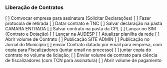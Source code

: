 ### Liberação de Contratos

[ ] Comvocar empresa para assinatura (Solicitar Declarações)
[ ] Fazer protocola de retirada
[ ] Datar contrato e TNC
[ ] Salvar declaração na pasta CAMARA ENTRADA
[ ] Salvar contrato na pasta da CPL
[ ] Lançar no SIM (Contrato e Dotação)
[ ] Lançar na AUDESP
[ ] Atualizar planilha da rede
[ ] Abrir volume de Contrato
[ ] Publicação SITE ADMIN
[ ] Publicação no Jornal do Municipio
[ ] enviar Contrato datado por email para empresa, com copia para Fiscalizadores (juntar email no processo)
[ ] juntar copia do contrato no volume de liciação;
[ ] Enviar volume de contrato para ciência de fiscalizadores (com TCN para assinatura)
[ ] Abrir volume de pagamento
